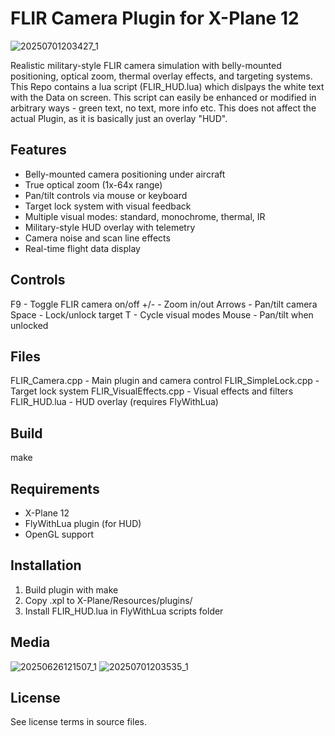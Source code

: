 FLIR Camera Plugin for X-Plane 12
===================================

![20250701203427_1](https://github.com/user-attachments/assets/d574a85c-31c4-4cac-a477-649f901ee918)

Realistic military-style FLIR camera simulation with belly-mounted positioning, optical zoom, thermal overlay effects, and targeting systems. This Repo contains a lua script (FLIR_HUD.lua) which dislpays the white text with the Data on screen. This script can easily be enhanced or modified in arbitrary ways - green text, no text, more info etc. This does not affect the actual Plugin, as it is basically just an overlay "HUD".

Features
--------
- Belly-mounted camera positioning under aircraft
- True optical zoom (1x-64x range)
- Pan/tilt controls via mouse or keyboard
- Target lock system with visual feedback
- Multiple visual modes: standard, monochrome, thermal, IR
- Military-style HUD overlay with telemetry
- Camera noise and scan line effects
- Real-time flight data display

Controls
--------
F9      - Toggle FLIR camera on/off
+/-     - Zoom in/out
Arrows  - Pan/tilt camera
Space   - Lock/unlock target
T       - Cycle visual modes
Mouse   - Pan/tilt when unlocked

Files
-----
FLIR_Camera.cpp         - Main plugin and camera control
FLIR_SimpleLock.cpp     - Target lock system
FLIR_VisualEffects.cpp  - Visual effects and filters
FLIR_HUD.lua            - HUD overlay (requires FlyWithLua)

Build
-----
make

Requirements
------------
- X-Plane 12
- FlyWithLua plugin (for HUD)
- OpenGL support

Installation
------------
1. Build plugin with make
2. Copy .xpl to X-Plane/Resources/plugins/
3. Install FLIR_HUD.lua in FlyWithLua scripts folder

Media
------
![20250626121507_1](https://github.com/user-attachments/assets/8f6e6e33-3dd6-4355-b80e-4718c5836063)
![20250701203535_1](https://github.com/user-attachments/assets/1906a9b7-ff78-41ab-8f49-ad5513a19d5f)

License
-------
See license terms in source files.
